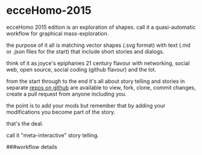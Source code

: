 # ecceHomo-2015
ecceHomo 2015 edition is an exploration of shapes. call it a quasi-automatic workflow for graphical mass-exploration. 

the purpose of it all is matching vector shapes (.svg format) with text (.md or .json files for the start) that include short stories and dialogs.

think of it as joyce's epiphanies 21 century flavour with networking, social web, open source, social coding (github flavour) and the lot.

from the start through to the end it's all about story telling and stories in separate [repos on github](https://github.com/projekt-kreatywa) are available to view, fork, clone, commit changes, create a pull request from anyone including you.

the point is to add your mods but remember that by adding your modifications you become part of the story. 

that's the deal.

call it "meta-interactive" story telling.

###workflow details

